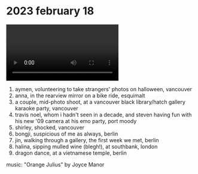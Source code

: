 # 2023 february 18

<video controls>
    <source src="../../vid/23-02-18_144.mp4" type="video/mp4">
</video>

1. aymen, volunteering to take strangers' photos on halloween, vancouver
2. anna, in the rearview mirror on a bike ride, esquimalt
3. a couple, mid-photo shoot, at a vancouver black library/hatch gallery karaoke party, vancouver
4. travis noel, whom i hadn't seen in a decade, and steven having fun with his new '09 camera at his emo party, port moody
5. shirley, shocked, vancouver
6. bongji, suspicious of me as always, berlin
7. jin, walking through a gallery, the first week we met, berlin
8. halina, sipping mulled wine (blegh!), at southbank, london
9. dragon dance, at a vietnamese temple, berlin

music: "Orange Julius" by Joyce Manor
